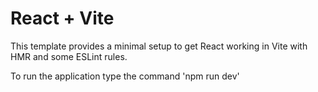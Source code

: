 # React + Vite

This template provides a minimal setup to get React working in Vite with HMR and some ESLint rules.

To run the application type the command 'npm run dev'
 
